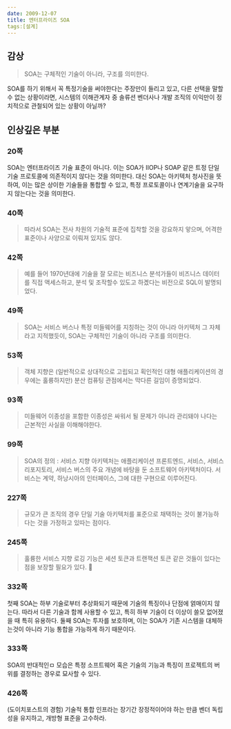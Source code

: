 ```yaml
---
date: 2009-12-07
title: 엔터프라이즈 SOA
tags:[설계]
---
```


## 감상
> SOA는 구체적인 기술이 아니라, 구조를 의미한다.

SOA를 하기 위해서 꼭 특정기술을 써야한다는 주장만이 들리고 있고, 다른 선택을 말할 수 없는 상황이라면, 시스템의 이해관계자 중 솔류션 벤더사나 개발 조직의 이익만이 정치적으로 관철되어 있는 상황이 아닐까?

## 인상깊은 부분
### 20쪽
SOA는 엔터프라이즈 기술 표준이 아니다. 이는 SOA가 IIOP나 SOAP 같은 트정 단일 기술 프로토콜에 의존적이지 않다는 것을 의미한다. 대신 SOA는 아키텍처 청사진을 뜻하여, 이는 많은 상이한 기술들을 통합할 수 있고, 특정 프로토콜이나 연계기술을 요구하지 않는다는 것을 의미한다.

### 40쪽
> 따라서 SOA는 전사 차원의 기술적 표준에 집착할 것을 강요하지 앟으며, 어격한 표준이나 사양으로 이뤄져 있지도 않다.

### 42쪽
> 예를 들어 1970년대에 기술을 잘 모르는 비즈니스 분석가들이 비즈니스 데이터를 직접 액세스하고, 분석 및 조작할수 있도고 하곘다는 비전으로 SQL이 발명되었다.

### 49쪽
> SOA는 서비스 버스나 특정 미들웨어를 지칭하는 것이 아니라 아키텍처 그 자체라고 지적했듯이, SOA는 구체적인 기술이 아니라 구조를 의미한다.

### 53쪽
> 객체 지향은 (일반적으로 상대적으로 고립되고 획인적인 대형 애플리케이션의 경우에는 훌륭하지만) 분산 컴퓨팅 관점에서는 막다른 길임이 증명되었다.

### 93쪽
> 미들웨어 이종성을 포함한 이종성은 싸워서 될 문제가 아니라 관리돼야 나다는 근본적인 사실을 이해해야한다.

### 99쪽
> SOA의 정의 : 서비스 지향 아키텍처는 애플리케이션 프론트엔드, 서비스, 서비스 리포지토리, 서비스 버스의 주요 개념에 바탕을 둔 소프트웨어 아키텍처이다. 서비스는 계약, 하낭시아의 인터페이스, 그에 대한 구현으로 이루어진다.

### 227쪽
> 규모가 큰 조직의 경우 단일 기술 아키텍처를 표준으로 채택하는 것이 불가능하다는 것을 가정하고 있따는 점이다.

### 245쪽
> 훌륭한 서비스 지향 로깅 기능은 세션 토큰과 트랜잭션 토큰 같은 것들이 있다는 점을 보장할 필요가 있다.

### 332쪽
첫째 SOA는 하부 기술로부터 추상화되기 때문에 기술의 특징이나 단점에 얽매이지
않는다. 따라서 다른 기술과 함께 사용할 수 있고, 특히 하부 기술이 더 이상이 쓸모
없어졌을 때 특히 유용하다. 둘째 SOA는 투자를 보호하며, 이는 SOA가 기존 시스템을
대체하는것이 아니라 기능 통합을 가능하게 하기 때문이다.

### 333쪽
SOA의 반대적인ㅁ 모습은 특정 소프트웨어 혹은 기술의 기능과 특징이 프로젝트의
버위를 결정하는 경우로 묘사할 수 있다.

### 426쪽
(도이치포스트의 경험) 기술적 통합 인프라는 장기간 장정적이어야 하는 만큼 벤더
독립성을 유지하고, 개방형 표준을 고수하라.



